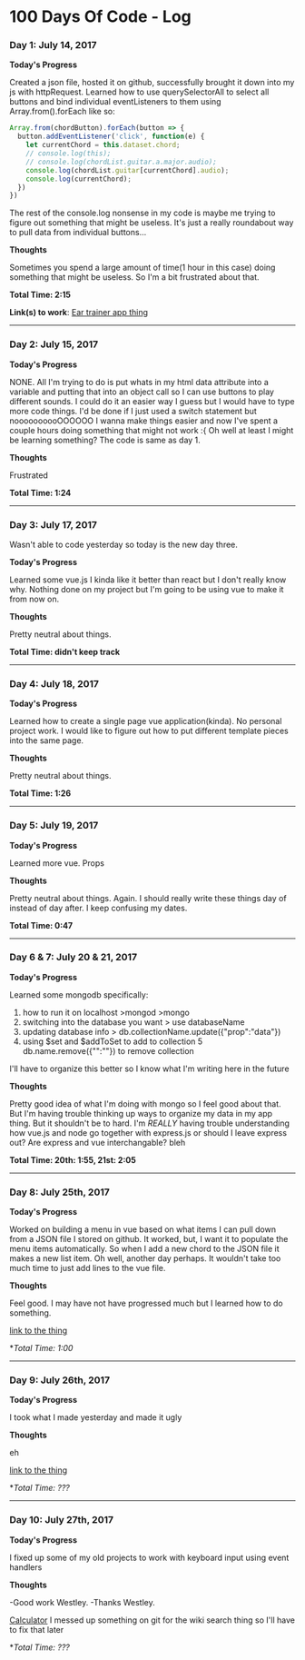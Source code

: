 # 100 Days Of Code - Log
<!-- ` ### Day 3: July 17, 2017

Wasn't able to code yesterday so today is the new day three.

**Today's Progress**
Learned some vue.js I kinda like it better than react but I don't really know why. Nothing done on my project but I'm going to be using vue to make it from now on.

**Thoughts**
Pretty neutral about things.

**Total Time: didn't keep track**  -->

<!-- ### Day 0: February 30, 2016 (Example 1)
##### (delete me or comment me out)

**Today's Progress**: Fixed CSS, worked on canvas functionality for the app.

**Thoughts:** I really struggled with CSS, but, overall, I feel like I am slowly getting better at it. Canvas is still new for me, but I managed to figure out some basic functionality.

**Link to work:** [Calculator App](http://www.example.com)

### Day 0: February 30, 2016 (Example 2)
##### (delete me or comment me out)

**Today's Progress**: Fixed CSS, worked on canvas functionality for the app.

**Thoughts**: I really struggled with CSS, but, overall, I feel like I am slowly getting better at it. Canvas is still new for me, but I managed to figure out some basic functionality.

**Link(s) to work**: [Calculator App](http://www.example.com)


### Day 1: June 27, Monday

**Today's Progress**: I've gone through many exercises on FreeCodeCamp.

**Thoughts** I've recently started coding, and it's a great feeling when I finally solve an algorithm challenge after a lot of attempts and hours spent.

**Link(s) to work**
1. [Find the Longest Word in a String](https://www.freecodecamp.com/challenges/find-the-longest-word-in-a-string)
2. [Title Case a Sentence](https://www.freecodecamp.com/challenges/title-case-a-sentence) -->

### Day 1: July 14, 2017

**Today's Progress**  
  
Created a json file, hosted it on github, successfully brought it down into my js with httpRequest. Learned how to use querySelectorAll to select all buttons and bind individual eventListeners to them using Array.from().forEach like so:
```javascript
Array.from(chordButton).forEach(button => {
  button.addEventListener('click', function(e) {
    let currentChord = this.dataset.chord;
    // console.log(this);
    // console.log(chordList.guitar.a.major.audio);
    console.log(chordList.guitar[currentChord].audio);
    console.log(currentChord);
  })
})
```
The rest of the console.log nonsense in my code is maybe me trying to figure out something that might be useless. It's just a really roundabout way to pull data from individual buttons...

**Thoughts**  
  
Sometimes you spend a large amount of time(1 hour in this case) doing something that might be useless. So I'm a bit frustrated about that.

**Total Time: 2:15**

**Link(s) to work**: [Ear trainer app thing](https://github.com/westleyc30/gquiz)
***

### Day 2: July 15, 2017

**Today's Progress**  
  
NONE. All I'm trying to do is put whats in my html data attribute into a variable and putting that into an object call so I can use buttons to play different sounds. I could do it an easier way I guess but I would have to type more code things. I'd be done if I just used a switch statement but noooooooooOOOOOO I wanna make things easier and now I've spent a couple hours doing something that might not work :{
Oh well at least I might be learning something? The code is same as day 1.

**Thoughts**  
  
Frustrated

**Total Time: 1:24**  
***


### Day 3: July 17, 2017

Wasn't able to code yesterday so today is the new day three.

**Today's Progress**  
  
Learned some vue.js I kinda like it better than react but I don't really know why. Nothing done on my project but I'm going to be using vue to make it from now on.

**Thoughts**  
  
Pretty neutral about things.

**Total Time: didn't keep track**
***


### Day 4: July 18, 2017

**Today's Progress**  
  
Learned how to create a single page vue application(kinda). No personal project work. I would like to figure out how to put different template pieces into the same page. 

**Thoughts**  
  
Pretty neutral about things.  

**Total Time: 1:26**
***


### Day 5: July 19, 2017

**Today's Progress**  
  
Learned more vue. Props

**Thoughts**  
  
Pretty neutral about things. Again. I should really write these things day of instead of day after. I keep confusing my dates.

**Total Time: 0:47**
***


### Day 6 & 7: July 20 & 21, 2017

**Today's Progress**  
  
Learned some mongodb specifically:
1. how to run it on localhost >mongod
                              >mongo
2. switching into the database you want > use databaseName
3. updating database info > db.collectionName.update({"prop":"data"})
4. using $set and $addToSet to add to collection
5 db.name.remove({"":""}) to remove collection  

 I'll have to organize this better so I know what I'm writing here in the future  
   
**Thoughts**  
  
Pretty good idea of what I'm doing with mongo so I feel good about that. But I'm having trouble thinking up ways to organize my data in my app thing. But it shouldn't be to hard. I'm *REALLY* having trouble understanding how vue.js and node go together with express.js or should I leave express out? Are express and vue interchangable? bleh  


**Total Time: 20th: 1:55, 21st: 2:05**
***

### Day 8: July 25th, 2017

**Today's Progress**  
  
Worked on building a menu in vue based on what items I can pull down from a JSON file I stored on github. It worked, but, I want it to populate the menu items automatically. So when I add a new chord to the JSON file it makes a new list item. Oh well, another day perhaps. It wouldn't take too much time to just add lines to the vue file.
   
**Thoughts**  
  
Feel good. I may have not have progressed much but I learned how to do something.  

[link to the thing](https://codepen.io/westleyc30/pen/jwgzpK?editors=0010)


**Total Time: 1:00*
***

### Day 9: July 26th, 2017

**Today's Progress**  
  
I took what I made yesterday and made it ugly
   
**Thoughts**  
  
eh 

[link to the thing](https://codepen.io/westleyc30/pen/jwgzpK?editors=0010)


**Total Time: ???*
***

### Day 10: July 27th, 2017

**Today's Progress**  
  
I fixed up some of my old projects to work with keyboard input using event handlers
   
**Thoughts**  
  
-Good work Westley.
-Thanks Westley.

[Calculator](https://westleyc30.github.io/calculator/)
I messed up something on git for the wiki search thing so I'll have to fix that later


**Total Time: ???*

